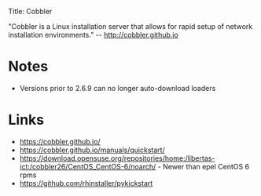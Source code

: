 Title: Cobbler

"Cobbler is a Linux installation server that allows for rapid setup of network installation environments." -- <http://cobbler.github.io>

# Notes

- Versions prior to 2.6.9 can no longer auto-download loaders

# Links

- <https://cobbler.github.io/>
- <https://cobbler.github.io/manuals/quickstart/>
- <https://download.opensuse.org/repositories/home:/libertas-ict:/cobbler26/CentOS_CentOS-6/noarch/> - Newer than epel CentOS 6 rpms
- <https://github.com/rhinstaller/pykickstart>
